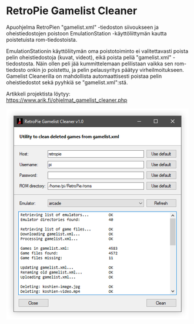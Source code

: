# RetroPie Gamelist Cleaner

Apuohjelma RetroPien "gamelist.xml" -tiedoston siivoukseen ja oheistiedostojen poistoon EmulationStation -käyttöliittymän kautta poistetuista rom-tiedostoista.

EmulationStationin käyttöliitymän oma poistotoiminto ei valitettavasti poista pelin oheistiedostoja (kuvat, videot), eikä poista peliä "gamelist.xml" -tiedostosta. Näin ollen peli jää kummittelemaan pelilistaan vaikka sen rom-tiedosto onkin jo poistettu, ja pelin pelausyritys päätyy virheilmoitukseen. Gamelist Cleanerilla on mahdollista automaattisesti poistaa pelin oheistiedostot sekä pyyhkiä se "gamelist.xml":stä.

Artikkeli projektista löytyy:
https://www.arik.fi/ohjelmat_gamelist_cleaner.php

<img src="/docs/rpgc.png">